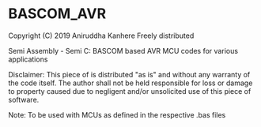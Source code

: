 # BASCOM_AVR
Copyright (C) 2019 Aniruddha Kanhere
Freely distributed

Semi Assembly - Semi C: BASCOM based AVR MCU codes for various applications 

Disclaimer: This piece of is distributed "as is" and without any warranty of the code itself. The author shall not be held responsible for loss or damage to property caused due to negligent and/or unsolicited use of this piece of software.

Note: To be used with MCUs as defined in the respective .bas files
